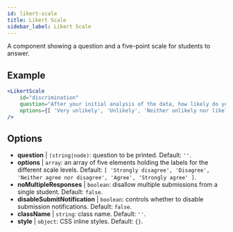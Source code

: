 ```yaml
---
id: likert-scale
title: Likert Scale
sidebar_label: Likert Scale
---
```


A component showing a question and a five-point scale for students to answer.

## Example

```jsx live
<LikertScale 
    id="discrimination" 
    question="After your initial analysis of the data, how likely do you think it is that players are discriminated against by soccer referees because of their skin tone?" 
    options={[ 'Very unlikely', 'Unlikely', 'Neither unlikely nor likely', 'Likely', 'Very Likely']} 
/>
```

## Options

* __question__ | `(string|node)`: question to be printed. Default: `''`.
* __options__ | `array`: an array of five elements holding the labels for the different scale levels. Default: `[
  'Strongly disagree',
  'Disagree',
  'Neither agree nor disagree',
  'Agree',
  'Strongly agree'
]`.
* __noMultipleResponses__ | `boolean`: disallow multiple submissions from a single student. Default: `false`.
* __disableSubmitNotification__ | `boolean`: controls whether to disable submission notifications. Default: `false`.
* __className__ | `string`: class name. Default: `''`.
* __style__ | `object`: CSS inline styles. Default: `{}`.
